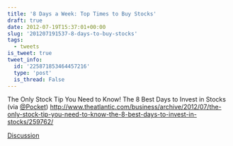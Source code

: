 ```yaml
---
title: '8 Days a Week: Top Times to Buy Stocks'
draft: true
date: 2012-07-19T15:37:01+00:00
slug: '201207191537-8-days-to-buy-stocks'
tags:
  - tweets
is_tweet: true
tweet_info:
  id: '225871853464457216'
  type: 'post'
  is_thread: False
---
```




The Only Stock Tip You Need to Know! The 8 Best Days to Invest in Stocks (via [@Pocket](https://x.com/Pocket)) <http://www.theatlantic.com/business/archive/2012/07/the-only-stock-tip-you-need-to-know-the-8-best-days-to-invest-in-stocks/259762/>

[Discussion](https://x.com/sytelus/status/225871853464457216)
